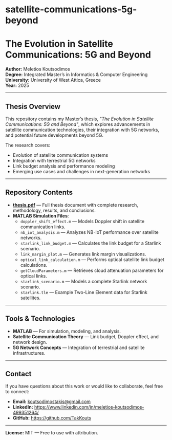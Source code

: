 # satellite-communications-5g-beyond
# The Evolution in Satellite Communications: 5G and Beyond

**Author:** Meletios Koutsodimos  
**Degree:** Integrated Master’s in Informatics & Computer Engineering  
**University:** University of West Attica, Greece  
**Year:** 2025  

---

## Thesis Overview
This repository contains my Master’s thesis, *"The Evolution in Satellite Communications: 5G and Beyond"*, which explores advancements in satellite communication technologies, their integration with 5G networks, and potential future developments beyond 5G.

The research covers:
- Evolution of satellite communication systems
- Integration with terrestrial 5G networks
- Link budget analysis and performance modeling
- Emerging use cases and challenges in next-generation networks

---

##  Repository Contents
- **[thesis.pdf](ice_18390168.pdf)** — Full thesis document with complete research, methodology, results, and conclusions.
- **MATLAB Simulation Files**:
  - `doppler_shift_effect.m` — Models Doppler shift in satellite communication links.
  - `nb_iot_analysis.m` — Analyzes NB-IoT performance over satellite networks.
  - `starlink_link_budget.m` — Calculates the link budget for a Starlink scenario.
  - `link_margin_plot.m` — Generates link margin visualizations.
  - `optical_link_calculation.m` — Performs optical satellite link budget calculations.
  - `getCloudParameters.m` — Retrieves cloud attenuation parameters for optical links.
  - `starlink_scenario.m` — Models a complete Starlink network scenario.
  - `starlink.tle` — Example Two-Line Element data for Starlink satellites.

---

## Tools & Technologies
- **MATLAB** — For simulation, modeling, and analysis.
- **Satellite Communication Theory** — Link budget, Doppler effect, and network design.
- **5G Network Concepts** — Integration of terrestrial and satellite infrastructures.

---

## Contact
If you have questions about this work or would like to collaborate, feel free to connect:  
- **Email:** koutsodimostakis@gmail.com  
- **LinkedIn:** https://www.linkedin.com/in/meletios-koutsodimos-499351264/
- **GitHub:** https://github.com/TakKouts

---

**License:** MIT — Free to use with attribution.

<!-- Keywords: satellite communications, 5G, beyond 5G, MATLAB, link budget, Doppler shift, NB-IoT, optical links, Starlink, thesis -->
